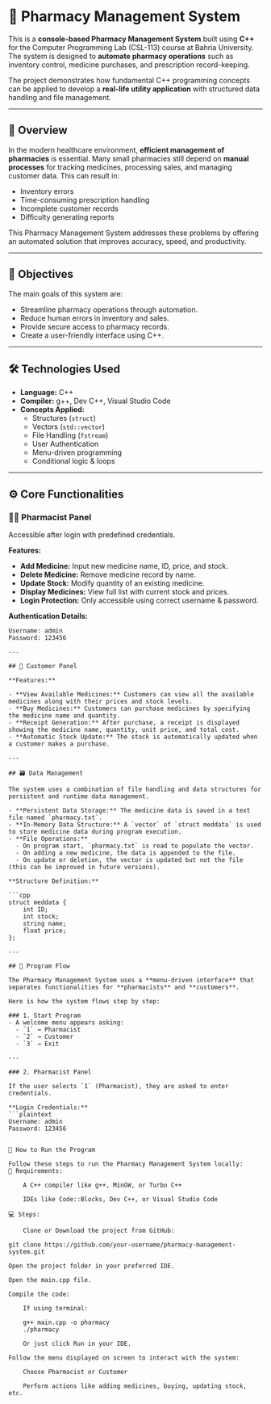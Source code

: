 # 💊 Pharmacy Management System

This is a **console-based Pharmacy Management System** built using **C++** for the Computer Programming Lab (CSL-113) course at Bahria University. The system is designed to **automate pharmacy operations** such as inventory control, medicine purchases, and prescription record-keeping.

The project demonstrates how fundamental C++ programming concepts can be applied to develop a **real-life utility application** with structured data handling and file management.

---

## 📌 Overview

In the modern healthcare environment, **efficient management of pharmacies** is essential. Many small pharmacies still depend on **manual processes** for tracking medicines, processing sales, and managing customer data. This can result in:

- Inventory errors
- Time-consuming prescription handling
- Incomplete customer records
- Difficulty generating reports

This Pharmacy Management System addresses these problems by offering an automated solution that improves accuracy, speed, and productivity.

---

## 🧠 Objectives

The main goals of this system are:

- Streamline pharmacy operations through automation.
- Reduce human errors in inventory and sales.
- Provide secure access to pharmacy records.
- Create a user-friendly interface using C++.

---

## 🛠️ Technologies Used

- **Language:** C++
- **Compiler:** g++, Dev C++, Visual Studio Code
- **Concepts Applied:**
  - Structures (`struct`)
  - Vectors (`std::vector`)
  - File Handling (`fstream`)
  - User Authentication
  - Menu-driven programming
  - Conditional logic & loops

---

## ⚙️ Core Functionalities

### 👨‍⚕️ Pharmacist Panel
Accessible after login with predefined credentials.

**Features:**
- **Add Medicine:** Input new medicine name, ID, price, and stock.
- **Delete Medicine:** Remove medicine record by name.
- **Update Stock:** Modify quantity of an existing medicine.
- **Display Medicines:** View full list with current stock and prices.
- **Login Protection:** Only accessible using correct username & password.

**Authentication Details:**
```plaintext
Username: admin
Password: 123456

---

## 👥 Customer Panel

**Features:**

- **View Available Medicines:** Customers can view all the available medicines along with their prices and stock levels.
- **Buy Medicines:** Customers can purchase medicines by specifying the medicine name and quantity.
- **Receipt Generation:** After purchase, a receipt is displayed showing the medicine name, quantity, unit price, and total cost.
- **Automatic Stock Update:** The stock is automatically updated when a customer makes a purchase.

---

## 🗃️ Data Management

The system uses a combination of file handling and data structures for persistent and runtime data management.

- **Persistent Data Storage:** The medicine data is saved in a text file named `pharmacy.txt`.
- **In-Memory Data Structure:** A `vector` of `struct meddata` is used to store medicine data during program execution.
- **File Operations:**
  - On program start, `pharmacy.txt` is read to populate the vector.
  - On adding a new medicine, the data is appended to the file.
  - On update or deletion, the vector is updated but not the file (this can be improved in future versions).

**Structure Definition:**

```cpp
struct meddata {
    int ID;
    int stock;
    string name;
    float price;
};

---

## 🔁 Program Flow

The Pharmacy Management System uses a **menu-driven interface** that separates functionalities for **pharmacists** and **customers**.

Here is how the system flows step by step:

### 1. Start Program
- A welcome menu appears asking:
  - `1` → Pharmacist
  - `2` → Customer
  - `3` → Exit

---

### 2. Pharmacist Panel

If the user selects `1` (Pharmacist), they are asked to enter credentials.

**Login Credentials:**
```plaintext
Username: admin
Password: 123456


🚀 How to Run the Program

Follow these steps to run the Pharmacy Management System locally:
🔧 Requirements:

    A C++ compiler like g++, MinGW, or Turbo C++

    IDEs like Code::Blocks, Dev C++, or Visual Studio Code

💻 Steps:

    Clone or Download the project from GitHub:

git clone https://github.com/your-username/pharmacy-management-system.git

Open the project folder in your preferred IDE.

Open the main.cpp file.

Compile the code:

    If using terminal:

    g++ main.cpp -o pharmacy
    ./pharmacy

    Or just click Run in your IDE.

Follow the menu displayed on screen to interact with the system:

    Choose Pharmacist or Customer

    Perform actions like adding medicines, buying, updating stock, etc.

